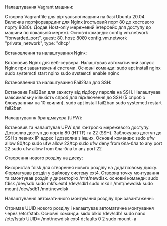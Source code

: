 Налаштування Vagrant машини:

Створив Vagrantfile для віртуальної машини на базі Ubuntu 20.04.
Включив портфорвардинг для Nginx (гостьовий порт 80 до хостового порту 8080).
Додав Host-only мережевий інтерфейс для доступу до машини по локальній мережі.
Основні команди:
config.vm.network "forwarded_port", guest: 80, host: 8080
config.vm.network "private_network", type: "dhcp"

Встановлення та налаштування Nginx:

Встановив Nginx для веб-сервера.
Налаштував автоматичний запуск Nginx при завантаженні системи.
Основні команди:
sudo apt install nginx
sudo systemctl start nginx
sudo systemctl enable nginx

Встановлення та налаштування Fail2Ban для SSH:

Встановив Fail2Ban для захисту від підбору паролів на SSH.
Налаштував максимальну кількість спроб для підключення до SSH (5 спроб з блокуванням на 10 хвилин).
sudo apt install fail2ban
sudo systemctl restart fail2ban

Налаштування брандмауера (UFW):

Встановив та налаштував UFW для контролю мережевого доступу.
Дозволив доступ до портів 80 (HTTP) та 22 (SSH).
Заблокував доступ до SSH з певних IP-адрес і дозволив з інших.
Основні команди:
sudo ufw allow 80/tcp
sudo ufw allow 22/tcp
sudo ufw deny from бла-бла to any port 22
sudo ufw allow from бла-бла to any port 22

Створення нового розділу на диску:

Використав fdisk для створення нового розділу на додатковому диску.
Форматував розділ у файлову систему ext4.
Створив точку монтування та змонтував розділ у директорію /mnt/newdisk.
основні команди:
sudo fdisk /dev/sdb
sudo mkfs.ext4 /dev/sdb1
sudo mkdir /mnt/newdisk
sudo mount /dev/sdb1 /mnt/newdisk

Налаштування автоматичного монтування розділу при завантаженні:

Отримав UUID нового розділу і налаштував автоматичне монтування через /etc/fstab.
Основні команди:
sudo blkid /dev/sdb1
sudo nano /etc/fstab
UUID=<UUID> /mnt/newdisk ext4 defaults 0 2
sudo mount -a


